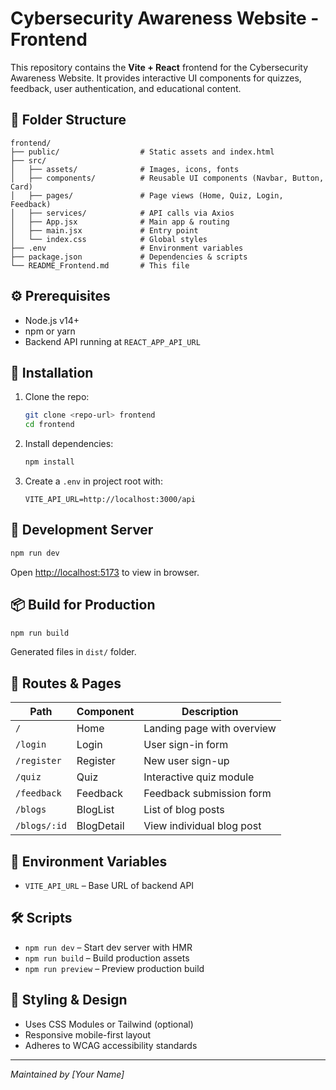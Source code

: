 # Cybersecurity Awareness Website - Frontend

This repository contains the **Vite + React** frontend for the Cybersecurity Awareness Website. It provides interactive UI components for quizzes, feedback, user authentication, and educational content.

## 📁 Folder Structure

```
frontend/
├── public/                  # Static assets and index.html
├── src/
│   ├── assets/              # Images, icons, fonts
│   ├── components/          # Reusable UI components (Navbar, Button, Card)
│   ├── pages/               # Page views (Home, Quiz, Login, Feedback)
│   ├── services/            # API calls via Axios
│   ├── App.jsx              # Main app & routing
│   ├── main.jsx             # Entry point
│   └── index.css            # Global styles
├── .env                     # Environment variables
├── package.json             # Dependencies & scripts
└── README_Frontend.md       # This file
```

## ⚙️ Prerequisites

* Node.js v14+
* npm or yarn
* Backend API running at `REACT_APP_API_URL`

## 🔧 Installation

1. Clone the repo:

   ```bash
   git clone <repo-url> frontend
   cd frontend
   ```
2. Install dependencies:

   ```bash
   npm install
   ```
3. Create a `.env` in project root with:

   ```env
   VITE_API_URL=http://localhost:3000/api
   ```

## 🚀 Development Server

```bash
npm run dev
```

Open [http://localhost:5173](http://localhost:5173) to view in browser.

## 📦 Build for Production

```bash
npm run build
```

Generated files in `dist/` folder.

## 🔗 Routes & Pages

| Path         | Component  | Description                |
| ------------ | ---------- | -------------------------- |
| `/`          | Home       | Landing page with overview |
| `/login`     | Login      | User sign-in form          |
| `/register`  | Register   | New user sign-up           |
| `/quiz`      | Quiz       | Interactive quiz module    |
| `/feedback`  | Feedback   | Feedback submission form   |
| `/blogs`     | BlogList   | List of blog posts         |
| `/blogs/:id` | BlogDetail | View individual blog post  |

## 🔄 Environment Variables

* `VITE_API_URL` – Base URL of backend API

## 🛠️ Scripts

* `npm run dev` – Start dev server with HMR
* `npm run build` – Build production assets
* `npm run preview` – Preview production build

## 🎨 Styling & Design

* Uses CSS Modules or Tailwind (optional)
* Responsive mobile-first layout
* Adheres to WCAG accessibility standards

---

*Maintained by \[Your Name]*
